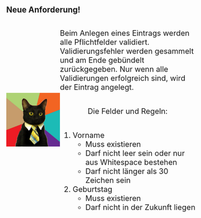 ## Neue Anforderung!
<div style="display:flex; align-items: center;">
    <div>
        <img src="./resources/business-cat_mirrored.jpg" alt="Business Cat" 
        style="width: 100%;" />
    </div>
    <div style="flex-grow: 1; display: flex; flex-direction: column; content-align: center; align-items: center; font-size: 1.25rem">
        <p>
            Beim Anlegen eines Eintrags werden alle Pflichtfelder validiert. Validierungsfehler werden gesammelt und am Ende gebündelt zurückgegeben. Nur wenn alle Validierungen erfolgreich sind, wird der Eintrag angelegt.
        </p>
        <p>
        Die Felder und Regeln:
        </p>
        <ol>
            <li>Vorname
                <ul>
                    <li>Muss existieren</li> 
                    <li>Darf nicht leer sein oder nur aus Whitespace bestehen</li> 
                    <li>Darf nicht länger als 30 Zeichen sein</li> 
                </ul>
            </li> 
            <li>Geburtstag
                <ul>
                    <li>Muss existieren</li> 
                    <li>Darf nicht in der Zukunft liegen</li> 
                </ul>
            </li> 
        </ol>
    </div>
</div> 
